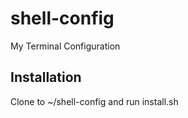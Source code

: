 # shell-config
My Terminal Configuration

## Installation
Clone to ~/shell-config and run install.sh
